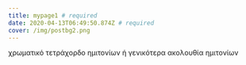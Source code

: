 ```yaml
---
title: mypage1 # required
date: 2020-04-13T06:49:50.874Z # required
cover: /img/postbg2.png
---
```


χρωματικό τετράχορδο ημιτονίων ή γενικότερα ακολουθία ημιτονίων
